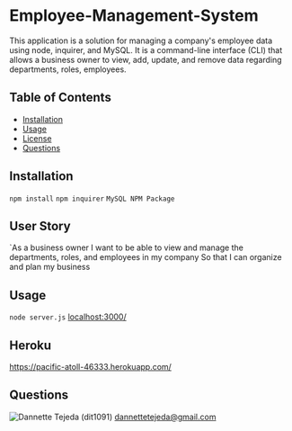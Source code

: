# Employee-Management-System
This application is a solution for managing a company's employee data using node, inquirer, and MySQL. It is a command-line interface (CLI) that allows a business owner to view, add, update, and remove data regarding departments, roles, employees.

## Table of Contents 
* [Installation](#installation) 
* [Usage](#usage) 
* [License](#license) 
* [Questions](#questions) 


## Installation 
 `npm install`
 `npm inquirer`
 `MySQL NPM Package`

## User Story
`As a business owner
I want to be able to view and manage the departments, roles, and employees in my company
So that I can organize and plan my business

## Usage 
 `node server.js`
 [localhost:3000/](https://http://localhost:3000/)
 
 ## Heroku
 https://pacific-atoll-46333.herokuapp.com/


## Questions 
![Dannette Tejeda](https://i.ibb.co/bd4tYV7/profile.png) (dit1091)  [dannettetejeda@gmail.com](mailto:dannettetejeda@gmail.com)
